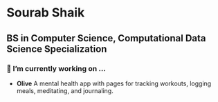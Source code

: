 # Sourab Shaik
## BS in Computer Science, Computational Data Science Specialization

### 🔭 I’m currently working on ...
- **Olive** A mental health app with pages for tracking workouts, logging meals, meditating, and journaling.




<!--
**ubernerd117/ubernerd117** is a ✨ _special_ ✨ repository because its `README.md` (this file) appears on your GitHub profile.

Here are some ideas to get you started:


- 🌱 I’m currently learning ...
- 👯 I’m looking to collaborate on ...
- 🤔 I’m looking for help with ...
- 💬 Ask me about ...
- 📫 How to reach me: ...
- 😄 Pronouns: ...
- ⚡ Fun fact: ...
-->
